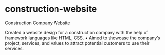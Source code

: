 # construction-website
Construction Company Website

Created a website design for a construction company with the help of framework languages like HTML, CSS.
•	Aimed to showcase the company’s project, services, and values to attract potential customers to use their services.
